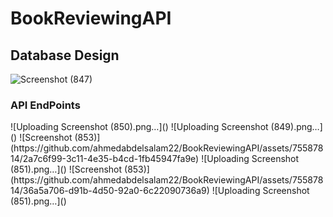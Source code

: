 
# BookReviewingAPI

<h2>
  Database Design
</h2>

![Screenshot (847)](https://github.com/ahmedabdelsalam22/BookReviewingAPI/assets/75587814/18965f35-e475-42e9-827c-3be05e54ee09)

<h3>API EndPoints</h3>
![Uploading Screenshot (850).png…]()
![Uploading Screenshot (849).png…]()
![Screenshot (853)](https://github.com/ahmedabdelsalam22/BookReviewingAPI/assets/75587814/2a7c6f99-3c11-4e35-b4cd-1fb45947fa9e)
![Uploading Screenshot (851).png…]()
![Screenshot (853)](https://github.com/ahmedabdelsalam22/BookReviewingAPI/assets/75587814/36a5a706-d91b-4d50-92a0-6c22090736a9)
![Uploading Screenshot (851).png…]()
